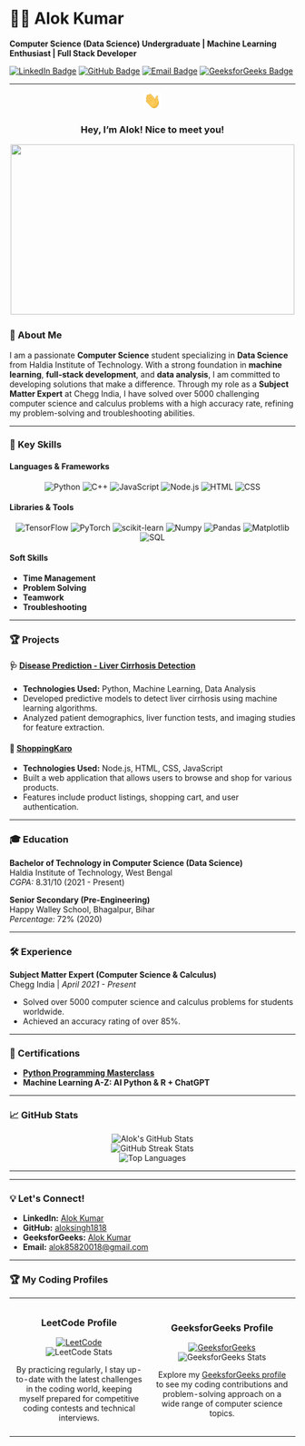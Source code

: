 # 👨‍💻 Alok Kumar

**Computer Science (Data Science) Undergraduate | Machine Learning Enthusiast | Full Stack Developer**

[![LinkedIn Badge](https://img.shields.io/badge/LinkedIn-Connect-blue)](https://www.linkedin.com/in/alok-kumar-119481218)
[![GitHub Badge](https://img.shields.io/badge/GitHub-Follow-black)](https://github.com/aloksingh1818)
[![Email Badge](https://img.shields.io/badge/Email-alok85820018@gmail.com-red)](mailto:alok85820018@gmail.com)
[![GeeksforGeeks Badge](https://img.shields.io/badge/GeeksforGeeks-Profile-green)](https://www.geeksforgeeks.org/user/alok85820018/)

---

<div align="center">
    <img src="https://raw.githubusercontent.com/ABSphreak/ABSphreak/master/gifs/Hi.gif" width="30" height="30">
    <h3>Hey, I’m Alok! Nice to meet you!</h3>
    <img src="https://i.giphy.com/media/qgQUggAC3Pfv687qPC/giphy.gif" width="500" height="300"/>
</div>

### 🚀 About Me
I am a passionate **Computer Science** student specializing in **Data Science** from Haldia Institute of Technology. With a strong foundation in **machine learning**, **full-stack development**, and **data analysis**, I am committed to developing solutions that make a difference. Through my role as a **Subject Matter Expert** at Chegg India, I have solved over 5000 challenging computer science and calculus problems with a high accuracy rate, refining my problem-solving and troubleshooting abilities.

---

### 🎯 Key Skills

#### Languages & Frameworks


<p align="center">
    <img src="https://img.shields.io/badge/-Python-333333?style=for-the-badge&logo=python" alt="Python" height="50"/>
    <img src="https://img.shields.io/badge/-C++-00599C?style=for-the-badge&logo=c%2B%2B" alt="C++" height="50"/>
    <img src="https://img.shields.io/badge/-JavaScript-F7DF1E?style=for-the-badge&logo=javascript&logoColor=black" alt="JavaScript" height="50"/>
    <img src="https://img.shields.io/badge/-Node.js-43853D?style=for-the-badge&logo=node.js&logoColor=white" alt="Node.js" height="50"/>
    <img src="https://img.shields.io/badge/-HTML-E34F26?style=for-the-badge&logo=html5&logoColor=white" alt="HTML" height="50"/>
    <img src="https://img.shields.io/badge/-CSS-1572B6?style=for-the-badge&logo=css3" alt="CSS" height="50"/>
</p>

#### Libraries & Tools

<p align="center">
    <img src="https://img.shields.io/badge/-TensorFlow-FF6F00?style=for-the-badge&logo=tensorflow&logoColor=white" alt="TensorFlow" height="50"/>
    <img src="https://img.shields.io/badge/-PyTorch-EE4C2C?style=for-the-badge&logo=pytorch&logoColor=white" alt="PyTorch" height="50"/>
    <img src="https://img.shields.io/badge/-scikit--learn-F7931E?style=for-the-badge&logo=scikit-learn&logoColor=white" alt="scikit-learn" height="50"/>
    <img src="https://img.shields.io/badge/-Numpy-013243?style=for-the-badge&logo=numpy" alt="Numpy" height="50"/>
    <img src="https://img.shields.io/badge/-Pandas-150458?style=for-the-badge&logo=pandas" alt="Pandas" height="50"/>
    <img src="https://img.shields.io/badge/-Matplotlib-FFDD44?style=for-the-badge&logo=matplotlib&logoColor=black" alt="Matplotlib" height="50"/>
    <img src="https://img.shields.io/badge/-SQL-4479A1?style=for-the-badge&logo=postgresql" alt="SQL" height="50"/>
</p>


#### Soft Skills

- **Time Management**
- **Problem Solving**
- **Teamwork**
- **Troubleshooting**

---

### 🏆 Projects

#### 🩺 [Disease Prediction - Liver Cirrhosis Detection](https://github.com/aloksingh1818/Disease-Prediction)
- **Technologies Used:** Python, Machine Learning, Data Analysis
- Developed predictive models to detect liver cirrhosis using machine learning algorithms.
- Analyzed patient demographics, liver function tests, and imaging studies for feature extraction.

#### 🛒 [ShoppingKaro](https://github.com/aloksingh1818/ShoppingKaro)
- **Technologies Used:** Node.js, HTML, CSS, JavaScript
- Built a web application that allows users to browse and shop for various products.
- Features include product listings, shopping cart, and user authentication.

---

### 🎓 Education

**Bachelor of Technology in Computer Science (Data Science)**  
Haldia Institute of Technology, West Bengal  
*CGPA:* 8.31/10 (2021 - Present)

**Senior Secondary (Pre-Engineering)**  
Happy Walley School, Bhagalpur, Bihar  
*Percentage:* 72% (2020)

---

### 🛠️ Experience

**Subject Matter Expert (Computer Science & Calculus)**  
Chegg India | *April 2021 - Present*  
- Solved over 5000 computer science and calculus problems for students worldwide.
- Achieved an accuracy rating of over 85%.

---

### 📜 Certifications

- **[Python Programming Masterclass](https://www.udemy.com/certificate/UC-b2a071d1-0a9b-49aa-ae6a-2f90de73cf7c/)**
- **Machine Learning A-Z: AI Python & R + ChatGPT**

---

### 📈 GitHub Stats

<div align="center">
  <img src="https://github-readme-stats.vercel.app/api?username=aloksingh1818&show_icons=true&theme=radical" alt="Alok's GitHub Stats" />
  <br/>
  <img src="https://github-readme-streak-stats.herokuapp.com/?user=aloksingh1818&theme=radical" alt="GitHub Streak Stats" />
  <br/>
  <img src="https://github-readme-stats.vercel.app/api/top-langs/?username=aloksingh1818&layout=compact&theme=radical" alt="Top Languages" />
</div>

---



---

### 💡 Let's Connect!

- **LinkedIn:** [Alok Kumar](https://www.linkedin.com/in/alok-kumar-119481218)
- **GitHub:** [aloksingh1818](https://github.com/aloksingh1818)
- **GeeksforGeeks:** [Alok Kumar](https://www.geeksforgeeks.org/user/alok85820018/)
- **Email:** [alok85820018@gmail.com](mailto:alok85820018@gmail.com)

---
### 🏆 My Coding Profiles

<div align="center">
  <table>
    <tr>
      <td align="center" style="padding: 10px;">
        <h3>LeetCode Profile</h3>
        <a href="https://leetcode.com/Aloksingh18/">
          <img src="https://img.shields.io/badge/LeetCode-Profile-orange?style=for-the-badge&logo=leetcode" alt="LeetCode" height="40"/>
        </a>
        <br/>
        <img src="https://leetcard.jacoblin.cool/Aloksingh18?ext=heatmap" alt="LeetCode Stats" />
        <br/>
        <p>By practicing regularly, I stay up-to-date with the latest challenges in the coding world, keeping myself prepared for competitive coding contests and technical interviews.</p>
      </td>
      <td align="center" style="padding: 10px;">
        <h3>GeeksforGeeks Profile</h3>
        <a href="https://www.geeksforgeeks.org/user/alok85820018/">
          <img src="https://img.shields.io/badge/GeeksforGeeks-Profile-green?style=for-the-badge&logo=geeksforgeeks" alt="GeeksforGeeks" height="40"/>
        </a>
        <br/>
        <img src="https://geeks-for-geeks-stats-card.vercel.app/?username=alok85820018" alt="GeeksforGeeks Stats" />
        <br/>
        <p>Explore my <a href="https://www.geeksforgeeks.org/user/alok85820018/">GeeksforGeeks profile</a> to see my coding contributions and problem-solving approach on a wide range of computer science topics.</p>
      </td>
    </tr>
  </table>
</div>

